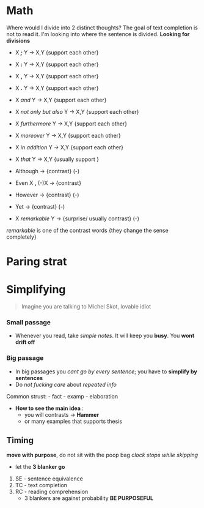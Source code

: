 # Math
Where would I divide into 2 distinct thoughts?
The goal of text completion is not to read it. I'm looking into where the sentence is divided.
__Looking for divisions__


- X  ___;___ Y      ->  X,Y {support each other}
- X __:__ Y         ->  X,Y {support each other} 
- X __,__ Y         ->  X,Y {support each other} 
- X __.__ Y         ->  X,Y {support each other} 
- X _and_ Y         ->  X,Y {support each other} 
- X _not only but also_ Y ->  X,Y {support each other} 
- X _furthermore_ Y ->  X,Y {support each other} 
- X _moreover_ Y    ->  X,Y {support each other} 
- X _in addition_ Y ->  X,Y {support each other} 
- X _that_ Y        ->  X,Y {usually support } 

- Although          -> {contrast} (-)
- Even X __,__ (-)X -> {contrast}
- However           -> {contrast} (-)
- Yet               -> {contrast} (-)
- X _remarkable_ Y  -> {surprise/ usually contrast} (-)

_remarkable_ is one of the contrast words {they change the sense completely}
# Paring strat


# Simplifying
> Imagine you are talking to Michel Skot, lovable idiot
### Small passage
- Whenever you read, take _simple notes_. It will keep you __busy__. You __wont drift off__

### Big passage
- In big passages you _cant go by every sentence_; you have to __simplify by sentences__
- Do _not fucking care_ about _repeated info_

Common strust:
    - fact
    - examp
    - elaboration
- __How to see the main idea__ :
    + you will contrasts -> __Hammer__
    + or many examples that supports thesis


## Timing
__move with purpose__, do not sit with the poop bag
_clock stops while skipping_
- let the __3 blanker go__
1. SE - sentence equivalence
2. TC - text completion
3. RC - reading comprehension
    - 3 blankers are against probability
__BE PURPOSEFUL__
